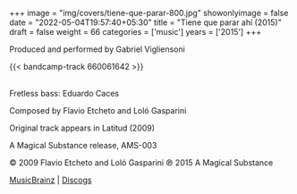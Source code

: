 +++
image = "img/covers/tiene-que-parar-800.jpg"
showonlyimage = false
date = "2022-05-04T19:57:40+05:30"
title = "Tiene que parar ahí (2015)"
draft = false
weight = 66
categories = ['music']
years = ['2015']
+++


<!--more-->

Produced and performed by Gabriel Vigliensoni

{{< bandcamp-track 660061642 >}}
<br><br>

Fretless bass: Eduardo Caces

Composed by Flavio Etcheto and Loló Gasparini

Original track appears in Latitud (2009)

A Magical Substance release, AMS-003

© 2009 Flavio Etcheto and Loló Gasparini ℗ 2015 A Magical Substance

[MusicBrainz](https://musicbrainz.org/release-group/7ef07b13-0293-4095-8a7b-d9ea6998e675) | [Discogs](https://www.discogs.com/Gabriel-Vigliensoni-Tiene-Que-Parar-Ah%C3%AD/release/6855619)

